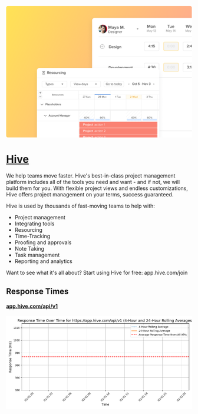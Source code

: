 [![Visit Hive](imagePreview.png)](https://hive.com)

# [Hive](https://hive.com)

We help teams move faster. Hive's best-in-class project management platform includes all of the tools you need and want - and if not, we will build them for you. With flexible project views and endless customizations, Hive offers project management on your terms, success guaranteed. 

Hive is used by thousands of fast-moving teams to help with:
- Project management
- Integrating tools
- Resourcing
- Time-Tracking
- Proofing and approvals
- Note Taking 
- Task management
- Reporting and analytics 

Want to see what it's all about? Start using Hive for free: app.hive.com/join

## Response Times

#### [app.hive.com/api/v1](https://app.hive.com/api/v1)

![app.hive.com/api/v1](response-time-charts/6170702e686976652e636f6d2f6170692f7631.png)
